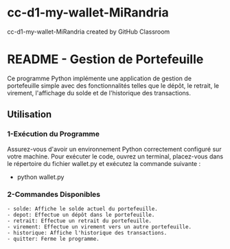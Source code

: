 # cc-d1-my-wallet-MiRandria
cc-d1-my-wallet-MiRandria created by GitHub Classroom
# README - Gestion de Portefeuille
Ce programme Python implémente une application de gestion de portefeuille simple avec des fonctionnalités telles que le dépôt, le retrait, le virement, l'affichage du solde et de l'historique des transactions.
## Utilisation
### 1-Exécution du Programme
Assurez-vous d'avoir un environnement Python correctement configuré sur votre machine. Pour exécuter le code, ouvrez un terminal, placez-vous dans le répertoire du fichier wallet.py et exécutez la commande suivante :
  - python wallet.py
### 2-Commandes Disponibles

    - solde: Affiche le solde actuel du portefeuille.
    - depot: Effectue un dépôt dans le portefeuille.
    - retrait: Effectue un retrait du portefeuille.
    - virement: Effectue un virement vers un autre portefeuille.
    - historique: Affiche l'historique des transactions.
    - quitter: Ferme le programme.

